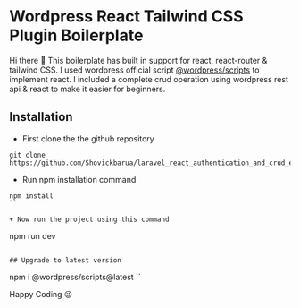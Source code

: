 # Wordpress React Tailwind CSS Plugin Boilerplate

Hi there :rocket:
This boilerplate has built in support for react, react-router & tailwind CSS. I used wordpress official script [@wordpress/scripts](https://www.npmjs.com/package/@wordpress/scripts) to implement react. I included a complete crud operation using wordpress rest api & react to make it easier for beginners.

## Installation
+ First clone the the github repository

```
git clone https://github.com/Shovickbarua/laravel_react_authentication_and_crud_example.git
```

+ Run npm installation command
```
npm install
``

+ Now run the project using this command
```
npm run dev
```

## Upgrade to latest version

```
npm i @wordpress/scripts@latest
``

Happy Coding :wink:
